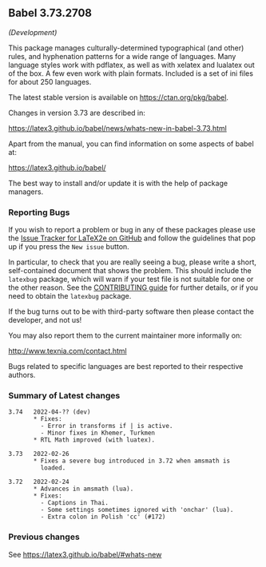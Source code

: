## Babel 3.73.2708

*(Development)*

This package manages culturally-determined typographical (and other)
rules, and hyphenation patterns for a wide range of languages. Many
language styles work with pdflatex, as well as with xelatex and
lualatex out of the box. A few even work with plain formats. Included
is a set of ini files for about 250 languages.

The latest stable version is available on <https://ctan.org/pkg/babel>.

Changes in version 3.73 are described in:

https://latex3.github.io/babel/news/whats-new-in-babel-3.73.html

Apart from the manual, you can find information on some aspects of babel at:

https://latex3.github.io/babel/

The best way to install and/or update it is with the help of package
managers.

### Reporting Bugs

If you wish to report a problem or bug in any of these packages please
use the
[Issue Tracker for LaTeX2e on GitHub](https://github.com/latex3/babel/issues)
and follow the guidelines that pop up if you press the `New issue`
button.

In particular, to check that you are really seeing a bug, please write
a short, self-contained document that shows the problem. This should
include the `latexbug` package, which will warn if your test file is
not suitable for one or the other reason. See the
[CONTRIBUTING guide](https://github.com/latex3/latex2e/blob/master/CONTRIBUTING.md)
for further details, or if you need to obtain the `latexbug` package.

If the bug turns out to be with third-party software then please
contact the developer, and not us!

You may also report them to the current maintainer more informally on:

   http://www.texnia.com/contact.html

Bugs related to specific languages are best reported to their
respective authors.

### Summary of Latest changes
```
3.74   2022-04-?? (dev)
       * Fixes:
         - Error in transforms if | is active.
         - Minor fixes in Khemer, Turkmen
       * RTL Math improved (with luatex).
         
3.73   2022-02-26
       * Fixes a severe bug introduced in 3.72 when amsmath is
         loaded.

3.72   2022-02-24
       * Advances in amsmath (lua).
       * Fixes:
         - Captions in Thai.
         - Some settings sometimes ignored with 'onchar' (lua).
         - Extra colon in Polish 'cc' (#172)
```

### Previous changes

See https://latex3.github.io/babel/#whats-new
